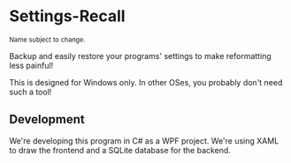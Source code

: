 <h1>Settings-Recall</h1>

<small>Name subject to change.</small>

Backup and easily restore your programs' settings to make reformatting less painful!

This is designed for Windows only. In other OSes, you probably don't need such a tool!

<h2>Development</h2>

We're developing this program in C# as a WPF project. We're using XAML to draw the frontend and a SQLite database for the backend.
